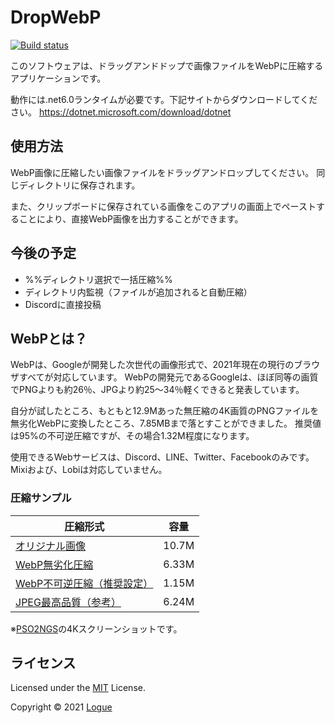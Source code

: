 # DropWebP

[![Build status](https://ci.appveyor.com/api/projects/status/e0l46jgjh5lv2evh/branch/master?svg=true)](https://ci.appveyor.com/project/logue/dropwebp/branch/master)

このソフトウェアは、ドラッグアンドドップで画像ファイルをWebPに圧縮するアプリケーションです。

動作には.net6.0ランタイムが必要です。下記サイトからダウンロードしてください。
<https://dotnet.microsoft.com/download/dotnet>

## 使用方法

WebP画像に圧縮したい画像ファイルをドラッグアンドロップしてください。
同じディレクトリに保存されます。

また、クリップボードに保存されている画像をこのアプリの画面上でペーストすることにより、直接WebP画像を出力することができます。

## 今後の予定

* %%ディレクトリ選択で一括圧縮%%
* ディレクトリ内監視（ファイルが追加されると自動圧縮）
* Discordに直接投稿

## WebPとは？

WebPは、Googleが開発した次世代の画像形式で、2021年現在の現行のブラウザすべてが対応しています。
WebPの開発元であるGoogleは、ほぼ同等の画質でPNGよりも約26％、JPGより約25〜34％軽くできると発表しています。

自分が試したところ、もともと12.9Mあった無圧縮の4K画質のPNGファイルを無劣化WebPに変換したところ、7.85MBまで落とすことができました。
推奨値は95%の不可逆圧縮ですが、その場合1.32M程度になります。

使用できるWebサービスは、Discord、LINE、Twitter、Facebookのみです。Mixiおよび、Lobiは対応していません。

### 圧縮サンプル

|圧縮形式|容量
|--|--
|[オリジナル画像](https://logue.github.io/DropWebP/assets/original.png)|10.7M
|[WebP無劣化圧縮](https://logue.github.io/DropWebP/assets/lossless.webp)|6.33M
|[WebP不可逆圧縮（推奨設定）](https://logue.github.io/DropWebP/assets/compressed.webp)|1.15M
|[JPEG最高品質（参考）](https://logue.github.io/DropWebP/assets/compressed.jpg)|6.24M

※[PSO2NGS](https://pso2.jp/)の4Kスクリーンショットです。

## ライセンス

Licensed under the [MIT](LICENSE) License.

Copyright © 2021 [Logue](https://logue.dev/)
